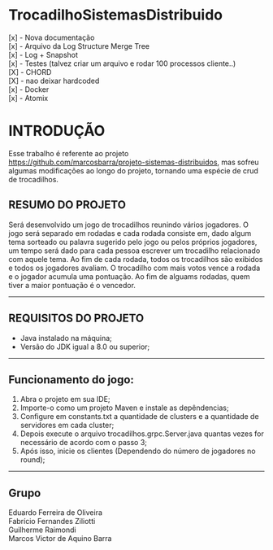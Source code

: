 # TrocadilhoSistemasDistribuido

[x] - Nova documentação
<br>
[x] - Arquivo da Log Structure Merge Tree
<br>
[x] - Log + Snapshot
<br>
[x] - Testes (talvez criar um arquivo e rodar 100 processos cliente..)
<br>
[X] - CHORD
<br>
[X] - nao deixar hardcoded
<br>
[x] - Docker
<br>
[x] - Atomix

# INTRODUÇÃO

Esse trabalho é referente ao projeto https://github.com/marcosbarra/projeto-sistemas-distribuidos, mas sofreu algumas modificações ao longo do projeto, tornando uma espécie de crud de trocadilhos.

## RESUMO DO PROJETO

Será desenvolvido um jogo de trocadilhos reunindo vários jogadores. O jogo será separado em rodadas e cada rodada consiste em, dado algum tema sorteado ou palavra sugerido pelo jogo ou pelos próprios jogadores, um tempo será dado para cada pessoa escrever um trocadilho relacionado com aquele tema. Ao fim de cada rodada, todos os trocadilhos são exibidos e todos os jogadores avaliam. O trocadilho com mais votos vence a rodada e o jogador acumula uma pontuação. Ao fim de alguams rodadas, quem tiver a maior pontuação é o vencedor.

<hr>

## REQUISITOS DO PROJETO

- Java instalado na máquina;
- Versão do JDK igual a 8.0 ou superior;

<hr>

## Funcionamento do jogo:

1. Abra o projeto em sua IDE;
2. Importe-o como um projeto Maven e instale as depêndencias;
2. Configure em constants.txt a quantidade de clusters e a quantidade de servidores em cada cluster;
3. Depois execute o arquivo trocadilhos.grpc.Server.java quantas vezes for necessário de acordo com o passo 3;
4. Após isso, inicie os clientes (Dependendo do número de jogadores no round);

<hr>

## Grupo 

Eduardo Ferreira de Oliveira
<br>
Fabrício Fernandes Ziliotti
<br>
Guilherme Raimondi
<br>
Marcos Victor de Aquino Barra


